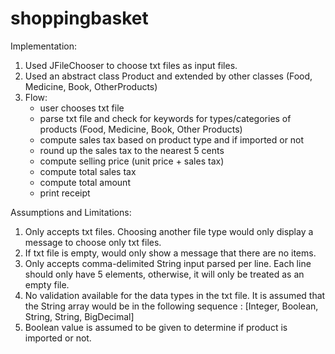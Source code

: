 # shoppingbasket

Implementation:
1. Used JFileChooser to choose txt files as input files.
2. Used an abstract class Product and extended by other classes (Food, Medicine, Book, OtherProducts)
3. Flow:
	- user chooses txt file
	- parse txt file and check for keywords for types/categories of products (Food, Medicine, Book, Other Products)
	- compute sales tax based on product type and if imported or not
	- round up the sales tax to the nearest 5 cents
	- compute selling price (unit price + sales tax)
	- compute total sales tax
	- compute total amount 
	- print receipt

Assumptions and Limitations:
1. Only accepts txt files. Choosing another file type would only display a message to choose only txt files.
2. If txt file is empty, would only show a message that there are no items.
3. Only accepts comma-delimited String input parsed per line. Each line should only have 5 elements,
 otherwise, it will only be treated as an empty file.
4. No validation available for the data types in the txt file. It is assumed that the String array would be 
 in the following sequence : [Integer, Boolean, String, String, BigDecimal]
5.  Boolean value is assumed to be given to determine if product is imported or not.
